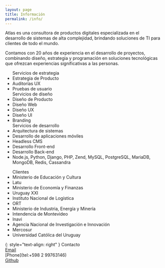 ```yaml
---
layout: page
title: Información
permalink: /info/
---
```

Atlas es una consultora de productos digitales especializada en el desarrollo de sistemas de alta complejidad, brindando soluciones de TI para clientes de todo el mundo.

Contamos con 20 años de experiencia en el desarrollo de proyectos, combinando diseño, estrategia y programación en soluciones tecnológicas que ofrezcan experiencias significativas a las personas.

<ul class="right-align">
<span class="text-sm">Servicios de estrategia</span>
  <li>Estrategia de Producto</li>
  <li>Auditorías UX</li>
  <li>Pruebas de usuario</li>
  <span class="text-sm">Servicios de diseño</span>
  <li>Diseño de Producto</li>
  <li>Diseño Web</li>
  <li>Diseño UX</li>
  <li>Diseño UI</li>
  <li>Branding</li>
  <span class="text-sm">Servicios de desarrollo</span>
  <li>Arquitectura de sistemas</li>
  <li>Desarrollo de aplicaciones móviles</li>
  <li>Headless CMS</li>
  <li>Desarrollo Front-end</li>
  <li>Desarrollo Back-end</li>
  <li>Node.js, Python, Django, PHP, Zend, MySQL, PostgreSQL, MariaDB, MongoDB, Redis, Cassandra</li>
</ul>
<ul>
<span class="text-sm">Clientes</span>
  <li>Ministerio de Educación y Cultura</li>
  <li>Latu</li>
  <li>Ministerio de Economía y Finanzas</li>
  <li>Uruguay XXI</li>
  <li>Instituto Nacional de Logística</li>
  <li>ORT</li>
  <li>Ministerio de Industria, Energía y Minería</li>
  <li>Intendencia de Montevideo</li>
  <li>Inavi</li>
  <li>Agencia Nacional de Investigación e Innovación</li>
  <li>Mercosur</li>
  <li>Universidad Católica del Uruguay</li>
</ul>

{: style="text-align: right" }
<span class="text-sm">Contacto</span><br>
[Email](mailto:contacto@atlas.com.uy)<br>
[Phone](tel:+598 2 99763146)<br>
[Github](https://github.com/Atlas-uy)
